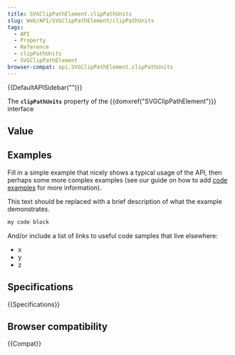 ```yaml
---
title: SVGClipPathElement.clipPathUnits
slug: Web/API/SVGClipPathElement/clipPathUnits
tags:
  - API
  - Property
  - Reference
  - clipPathUnits
  - SVGClipPathElement
browser-compat: api.SVGClipPathElement.clipPathUnits
---
```

{{DefaultAPISidebar("")}}

The **`clipPathUnits`** property of the {{domxref("SVGClipPathElement")}} interface 

## Value



## Examples

Fill in a simple example that nicely shows a typical usage of the API, then perhaps some more complex examples (see our guide on how to add [code examples](/en-US/docs/MDN/Contribute/Structures/Code_examples) for more information).

This text should be replaced with a brief description of what the example demonstrates.

```js
my code block
```

And/or include a list of links to useful code samples that live elsewhere:

*   x
*   y
*   z

## Specifications

{{Specifications}}

## Browser compatibility

{{Compat}}


